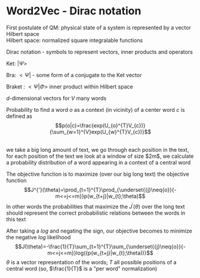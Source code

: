 
# Word2Vec - Dirac notation

First postulate of QM: physical state of a system is represented by a vector Hilbert space<br>
Hilbert space: normalized square integralable functions

Dirac notation - symbols to represent vectors, inner products and operators 

Ket: $|\Psi>$

Bra: $<\Psi|$ - some form of a conjugate to the Ket vector

Braket : $<\Psi|\Phi>$ inner product within Hilbert space

$d$-dimensional vectors for $V$ many words

Probability to find a word $o$ as a context (in vicinity) of a center word $c$ is defined as 
$$p(o|c)=\frac{exp(U_{o}^{T}V_{c})}{\sum_{w=1}^{V}exp(U_{w}^{T}V_{c})}$$

<br>
we take a big long amount of text, we go through each position in the text, for each position of the text we look at a window of size $2m$, we calculate a probability distribution of a word appearing in a context of a central word 
<br>

The objective function is to maximize (over our big long text) the objective function
$$J^{'}(\theta)=\prod_{t=1}^{T}\prod_{\underset{{j}\neq{o}}{-m<=j<=m}}p(w_{t+j}|w_{t};\theta)$$ 
In other words the probabilities that maximize the $J^{'}(\theta)$ over the long text should represent the correct probabilistic relations between the words in this text


After taking a $log$ and negating the sign, our objective becomes to minimize the negative $log$ likelihood
$$J(\theta)=-\frac{1}{T}\sum_{t=1}^{T}\sum_{\underset{{j}\neq{o}}{-m<=j<=m}}log({p(w_{t+j}|w_{t};\theta))}$$
$\theta$ is a vector representation of the words; $T$ all possible positions of a central word (so, $\frac{1}{T}$ is a "per word" normalization)
